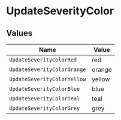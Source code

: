 # UpdateSeverityColor


## Values

| Name                        | Value                       |
| --------------------------- | --------------------------- |
| `UpdateSeverityColorRed`    | red                         |
| `UpdateSeverityColorOrange` | orange                      |
| `UpdateSeverityColorYellow` | yellow                      |
| `UpdateSeverityColorBlue`   | blue                        |
| `UpdateSeverityColorTeal`   | teal                        |
| `UpdateSeverityColorGrey`   | grey                        |
